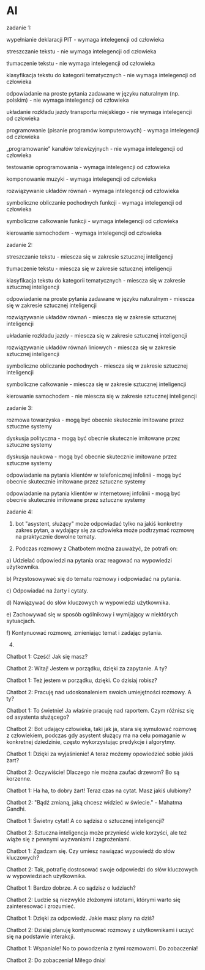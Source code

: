 # AI
zadanie 1:

wypełnianie deklaracji PIT - wymaga intelegencji od człowieka

streszczanie tekstu - nie wymaga intelegencji od człowieka

tłumaczenie tekstu - nie wymaga intelegencji od człowieka

klasyfikacja tekstu do kategorii tematycznych - nie wymaga intelegencji od człowieka

odpowiadanie na proste pytania zadawane w języku naturalnym (np. polskim) - nie wymaga intelegencji od człowieka

układanie rozkładu jazdy transportu miejskiego - nie wymaga intelegencji od człowieka

programowanie (pisanie programów komputerowych) - wymaga intelegencji od człowieka

„programowanie” kanałów telewizyjnych - nie wymaga intelegencji od człowieka

testowanie oprogramowania - wymaga intelegencji od człowieka

komponowanie muzyki - wymaga intelegencji od człowieka

rozwiązywanie układów równań - wymaga intelegencji od człowieka

symboliczne obliczanie pochodnych funkcji - wymaga intelegencji od człowieka

symboliczne całkowanie funkcji - wymaga intelegencji od człowieka

kierowanie samochodem - wymaga intelegencji od człowieka


zadanie 2:

streszczanie tekstu - miescza się w zakresie sztucznej inteligencji

tłumaczenie tekstu - miescza się w zakresie sztucznej inteligencji

klasyfikacja tekstu do kategorii tematycznych - miescza się w zakresie sztucznej inteligencji

odpowiadanie na proste pytania zadawane w języku naturalnym - miescza się w zakresie sztucznej inteligencji

rozwiązywanie układów równań - miescza się w zakresie sztucznej inteligencji

układanie rozkładu jazdy - miescza się w zakresie sztucznej inteligencji

rozwiązywanie układów równań liniowych - miescza się w zakresie sztucznej inteligencji

symboliczne obliczanie pochodnych - miescza się w zakresie sztucznej inteligencji

symboliczne całkowanie - miescza się w zakresie sztucznej inteligencji

kierowanie samochodem - nie miescza się w zakresie sztucznej inteligencji


zadanie 3:

rozmowa towarzyska - mogą być obecnie skutecznie imitowane przez sztuczne systemy

dyskusja polityczna - mogą być obecnie skutecznie imitowane przez sztuczne systemy

dyskusja naukowa - mogą być obecnie skutecznie imitowane przez sztuczne systemy

odpowiadanie na pytania klientów w telefonicznej infolinii - mogą być obecnie skutecznie imitowane przez sztuczne systemy

odpowiadanie na pytania klientów w internetowej infolinii - mogą być obecnie skutecznie imitowane przez sztuczne systemy

zadanie 4:

1) bot "asystent, służący" może odpowiadać tylko na jakiś konkretny zakres pytan, a wydający się za człowieka może podtrzymać rozmowę na praktycznie dowolne tematy.

3) Podczas rozmowy z Chatbotem można zauważyć, że potrafi on:

  a) Udzielać odpowiedzi na pytania oraz reagować na wypowiedzi użytkownika.
  
  b) Przystosowywać się do tematu rozmowy i odpowiadać na pytania.
  
  c) Odpowiadać na żarty i cytaty.
  
  d) Nawiązywać do słów kluczowych w wypowiedzi użytkownika.
  
  e) Zachowywać się w sposób ogólnikowy i wymijający w niektórych sytuacjach.
  
  f) Kontynuować rozmowę, zmieniając temat i zadając pytania.

4)
Chatbot 1: Cześć! Jak się masz?

Chatbot 2: Witaj! Jestem w porządku, dzięki za zapytanie. A ty?

Chatbot 1: Też jestem w porządku, dzięki. Co dzisiaj robisz?

Chatbot 2: Pracuję nad udoskonaleniem swoich umiejętności rozmowy. A ty?

Chatbot 1: To świetnie! Ja właśnie pracuję nad raportem. Czym różnisz się od asystenta służącego?

Chatbot 2: Bot udający człowieka, taki jak ja, stara się symulować rozmowę z człowiekiem, podczas gdy asystent służący ma na celu pomaganie w konkretnej dziedzinie, często wykorzystując predykcje i algorytmy.

Chatbot 1: Dzięki za wyjaśnienie! A teraz możemy opowiedzieć sobie jakiś żart?

Chatbot 2: Oczywiście! Dlaczego nie można zaufać drzewom? Bo są korzenne.

Chatbot 1: Ha ha, to dobry żart! Teraz czas na cytat. Masz jakiś ulubiony?

Chatbot 2: "Bądź zmianą, jaką chcesz widzieć w świecie." - Mahatma Gandhi.

Chatbot 1: Świetny cytat! A co sądzisz o sztucznej inteligencji?

Chatbot 2: Sztuczna inteligencja może przynieść wiele korzyści, ale też wiąże się z pewnymi wyzwaniami i zagrożeniami.

Chatbot 1: Zgadzam się. Czy umiesz nawiązać wypowiedź do słów kluczowych?

Chatbot 2: Tak, potrafię dostosować swoje odpowiedzi do słów kluczowych w wypowiedziach użytkownika.

Chatbot 1: Bardzo dobrze. A co sądzisz o ludziach?

Chatbot 2: Ludzie są niezwykle złożonymi istotami, którymi warto się zainteresować i zrozumieć.

Chatbot 1: Dzięki za odpowiedź. Jakie masz plany na dziś?

Chatbot 2: Dzisiaj planuję kontynuować rozmowy z użytkownikami i uczyć się na podstawie interakcji.

Chatbot 1: Wspaniale! No to powodzenia z tymi rozmowami. Do zobaczenia!

Chatbot 2: Do zobaczenia! Miłego dnia!
